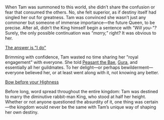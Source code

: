 <!-- title: Guess I'm Queen Now -->

When Tam was summoned to this world, she didn’t share the confusion or fear that consumed the others. No, she felt superior, as if destiny itself had singled her out for greatness. Tam was convinced she wasn’t just any commoner but someone of immense importance—the future Queen, to be precise. After all, didn’t the King himself begin a sentence with *"Will you-"?* Surely, the only possible continuation was *"marry,"* right? It was obvious to her.

[The answer is "I do"](#embed:https://www.youtube.com/live/zgioohaY0m4?t=2555)

Brimming with confidence, Tam wasted no time sharing her "royal engagement" with everyone. She told [Peasant the Bae](https://www.youtube.com/live/zgioohaY0m4?feature=shared&t=1331), [Gura](https://www.youtube.com/live/zgioohaY0m4?feature=shared&t=2497), and essentially all her guildmates. To her delight—or perhaps bewilderment—everyone believed her, or at least went along with it, not knowing any better.

[Bow before your Highness](#embed:https://www.youtube.com/live/zgioohaY0m4?feature=shared&t=5589)

Before long, word spread throughout the entire kingdom: Tam was destined to marry the diminutive rabbit-man King, who stood at half her height. Whether or not anyone questioned the absurdity of it, one thing was certain—the kingdom would never be the same with Tam’s unique way of shaping her own destiny.
